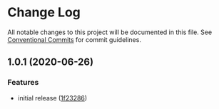 # Change Log

All notable changes to this project will be documented in this file.
See [Conventional Commits](https://conventionalcommits.org) for commit guidelines.

## 1.0.1 (2020-06-26)


### Features

* initial release ([1f23286](https://github.com/Pyrax/gatsby-theme-contact/commit/1f232865f88f8842b62f9113031f639eee70bbfb))
